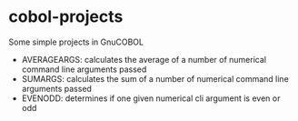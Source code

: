 # cobol-projects
Some simple projects in GnuCOBOL
+ AVERAGEARGS: calculates the average of a number of numerical command line arguments passed
+ SUMARGS: calculates the sum of a number of numerical command line arguments passed
+ EVENODD: determines if one given numerical cli argument is even or odd
